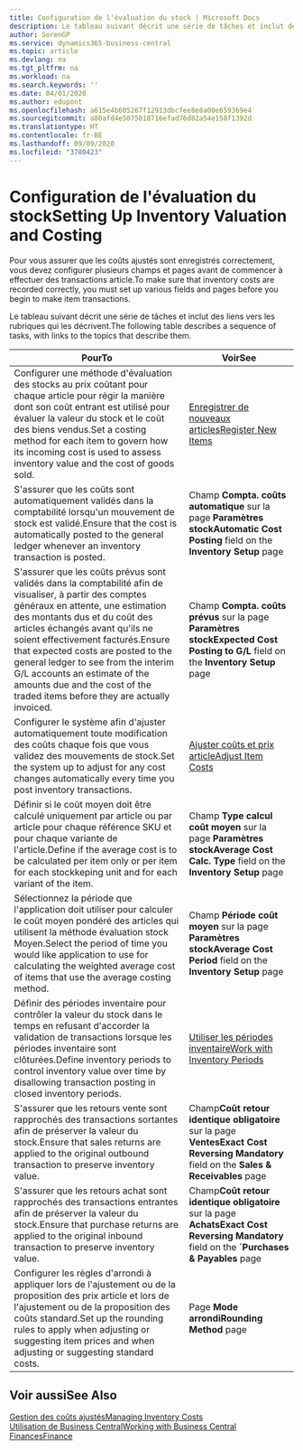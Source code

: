 ```yaml
---
title: Configuration de l'évaluation du stock | Microsoft Docs
description: Le tableau suivant décrit une série de tâches et inclut des liens vers les rubriques qui les décrivent.
author: SorenGP
ms.service: dynamics365-business-central
ms.topic: article
ms.devlang: na
ms.tgt_pltfrm: na
ms.workload: na
ms.search.keywords: ''
ms.date: 04/01/2020
ms.author: edupont
ms.openlocfilehash: a615e4b605267f12913dbcfee8e8a00e659369e4
ms.sourcegitcommit: a80afd4e5075018716efad76d82a54e158f1392d
ms.translationtype: HT
ms.contentlocale: fr-BE
ms.lasthandoff: 09/09/2020
ms.locfileid: "3780423"
---
```

# <a name="setting-up-inventory-valuation-and-costing"></a><span data-ttu-id="d8d8d-103">Configuration de l'évaluation du stock</span><span class="sxs-lookup"><span data-stu-id="d8d8d-103">Setting Up Inventory Valuation and Costing</span></span>
<span data-ttu-id="d8d8d-104">Pour vous assurer que les coûts ajustés sont enregistrés correctement, vous devez configurer plusieurs champs et pages avant de commencer à effectuer des transactions article.</span><span class="sxs-lookup"><span data-stu-id="d8d8d-104">To make sure that inventory costs are recorded correctly, you must set up various fields and pages before you begin to make item transactions.</span></span>

<span data-ttu-id="d8d8d-105">Le tableau suivant décrit une série de tâches et inclut des liens vers les rubriques qui les décrivent.</span><span class="sxs-lookup"><span data-stu-id="d8d8d-105">The following table describes a sequence of tasks, with links to the topics that describe them.</span></span>

|<span data-ttu-id="d8d8d-106">**Pour**</span><span class="sxs-lookup"><span data-stu-id="d8d8d-106">**To**</span></span>|<span data-ttu-id="d8d8d-107">**Voir**</span><span class="sxs-lookup"><span data-stu-id="d8d8d-107">**See**</span></span>|  
|------------|-------------|  
|<span data-ttu-id="d8d8d-108">Configurer une méthode d'évaluation des stocks au prix coûtant pour chaque article pour régir la manière dont son coût entrant est utilisé pour évaluer la valeur du stock et le coût des biens vendus.</span><span class="sxs-lookup"><span data-stu-id="d8d8d-108">Set a costing method for each item to govern how its incoming cost is used to assess inventory value and the cost of goods sold.</span></span>|[<span data-ttu-id="d8d8d-109">Enregistrer de nouveaux articles</span><span class="sxs-lookup"><span data-stu-id="d8d8d-109">Register New Items</span></span>](inventory-how-register-new-items.md)|  
|<span data-ttu-id="d8d8d-110">S'assurer que les coûts sont automatiquement validés dans la comptabilité lorsqu'un mouvement de stock est validé.</span><span class="sxs-lookup"><span data-stu-id="d8d8d-110">Ensure that the cost is automatically posted to the general ledger whenever an inventory transaction is posted.</span></span>|<span data-ttu-id="d8d8d-111">Champ **Compta. coûts automatique** sur la page **Paramètres stock**</span><span class="sxs-lookup"><span data-stu-id="d8d8d-111">**Automatic Cost Posting** field on the **Inventory Setup** page</span></span>|  
|<span data-ttu-id="d8d8d-112">S'assurer que les coûts prévus sont validés dans la comptabilité afin de visualiser, à partir des comptes généraux en attente, une estimation des montants dus et du coût des articles échangés avant qu'ils ne soient effectivement facturés.</span><span class="sxs-lookup"><span data-stu-id="d8d8d-112">Ensure that expected costs are posted to the general ledger to see from the interim G/L accounts an estimate of the amounts due and the cost of the traded items before they are actually invoiced.</span></span>|<span data-ttu-id="d8d8d-113">Champ **Compta. coûts prévus** sur la page **Paramètres stock**</span><span class="sxs-lookup"><span data-stu-id="d8d8d-113">**Expected Cost Posting to G/L** field on the **Inventory Setup** page</span></span>|  
|<span data-ttu-id="d8d8d-114">Configurer le système afin d'ajuster automatiquement toute modification des coûts chaque fois que vous validez des mouvements de stock.</span><span class="sxs-lookup"><span data-stu-id="d8d8d-114">Set the system up to adjust for any cost changes automatically every time you post inventory transactions.</span></span>|[<span data-ttu-id="d8d8d-115">Ajuster coûts et prix article</span><span class="sxs-lookup"><span data-stu-id="d8d8d-115">Adjust Item Costs</span></span>](inventory-how-adjust-item-costs.md)|  
|<span data-ttu-id="d8d8d-116">Définir si le coût moyen doit être calculé uniquement par article ou par article pour chaque référence SKU et pour chaque variante de l'article.</span><span class="sxs-lookup"><span data-stu-id="d8d8d-116">Define if the average cost is to be calculated per item only or per item for each stockkeping unit and for each variant of the item.</span></span>|<span data-ttu-id="d8d8d-117">Champ **Type calcul coût moyen** sur la page **Paramètres stock**</span><span class="sxs-lookup"><span data-stu-id="d8d8d-117">**Average Cost Calc. Type** field on the **Inventory Setup** page</span></span>|  
|<span data-ttu-id="d8d8d-118">Sélectionnez la période que l'application doit utiliser pour calculer le coût moyen pondéré des articles qui utilisent la méthode évaluation stock Moyen.</span><span class="sxs-lookup"><span data-stu-id="d8d8d-118">Select the period of time you would like application to use for calculating the weighted average cost of items that use the average costing method.</span></span>|<span data-ttu-id="d8d8d-119">Champ **Période coût moyen** sur la page **Paramètres stock**</span><span class="sxs-lookup"><span data-stu-id="d8d8d-119">**Average Cost Period** field on the **Inventory Setup** page</span></span>|  
|<span data-ttu-id="d8d8d-120">Définir des périodes inventaire pour contrôler la valeur du stock dans le temps en refusant d'accorder la validation de transactions lorsque les périodes inventaire sont clôturées.</span><span class="sxs-lookup"><span data-stu-id="d8d8d-120">Define inventory periods to control inventory value over time by disallowing transaction posting in closed inventory periods.</span></span>|[<span data-ttu-id="d8d8d-121">Utiliser les périodes inventaire</span><span class="sxs-lookup"><span data-stu-id="d8d8d-121">Work with Inventory Periods</span></span>](finance-how-to-work-with-inventory-periods.md)|  
|<span data-ttu-id="d8d8d-122">S'assurer que les retours vente sont rapprochés des transactions sortantes afin de préserver la valeur du stock.</span><span class="sxs-lookup"><span data-stu-id="d8d8d-122">Ensure that sales returns are applied to the original outbound transaction to preserve inventory value.</span></span>|<span data-ttu-id="d8d8d-123">Champ**Coût retour identique obligatoire** sur la page **Ventes**</span><span class="sxs-lookup"><span data-stu-id="d8d8d-123">**Exact Cost Reversing Mandatory** field on the **Sales & Receivables** page</span></span>|  
|<span data-ttu-id="d8d8d-124">S'assurer que les retours achat sont rapprochés des transactions entrantes afin de préserver la valeur du stock.</span><span class="sxs-lookup"><span data-stu-id="d8d8d-124">Ensure that purchase returns are applied to the original inbound transaction to preserve inventory value.</span></span>|<span data-ttu-id="d8d8d-125">Champ**Coût retour identique obligatoire** sur la page **Achats**</span><span class="sxs-lookup"><span data-stu-id="d8d8d-125">**Exact Cost Reversing Mandatory** field on the **´Purchases & Payables** page</span></span>|
|<span data-ttu-id="d8d8d-126">Configurer les règles d'arrondi à appliquer lors de l'ajustement ou de la proposition des prix article et lors de l'ajustement ou de la proposition des coûts standard.</span><span class="sxs-lookup"><span data-stu-id="d8d8d-126">Set up the rounding rules to apply when adjusting or suggesting item prices and when adjusting or suggesting standard costs.</span></span>|<span data-ttu-id="d8d8d-127">Page **Mode arrondi**</span><span class="sxs-lookup"><span data-stu-id="d8d8d-127">**Rounding Method** page</span></span>|  

## <a name="see-also"></a><span data-ttu-id="d8d8d-128">Voir aussi</span><span class="sxs-lookup"><span data-stu-id="d8d8d-128">See Also</span></span>  
[<span data-ttu-id="d8d8d-129">Gestion des coûts ajustés</span><span class="sxs-lookup"><span data-stu-id="d8d8d-129">Managing Inventory Costs</span></span>](finance-manage-inventory-costs.md)  
[<span data-ttu-id="d8d8d-130">Utilisation de Business Central</span><span class="sxs-lookup"><span data-stu-id="d8d8d-130">Working with Business Central</span></span>](ui-work-product.md)  
[<span data-ttu-id="d8d8d-131">Finances</span><span class="sxs-lookup"><span data-stu-id="d8d8d-131">Finance</span></span>](finance.md)  
